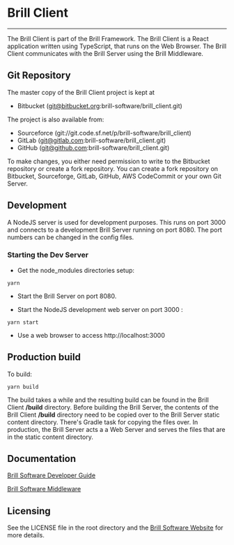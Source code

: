 # Brill Client

---

The Brill Client is part of the Brill Framework. The Brill Client is a React application 
written using TypeScript, that runs on the Web Browser. The Brill Client communicates with
the Brill Server using the Brill Middleware.

## Git Repository

The master copy of the Brill Client project is kept at 

- Bitbucket (git@bitbucket.org:brill-software/brill_client.git)

The project is also available from:

- Sourceforce (git://git.code.sf.net/p/brill-software/brill_client)
- GitLab (git@gitlab.com:brill-software/brill_client.git)
- GitHub (git@github.com:brill-software/brill_client.git)

To make changes, you either need permission to write to the Bitbucket repository or create a fork repository.
You can create a fork repository on Bitbucket, Sourceforge, GitLab, GitHub, AWS CodeCommit or your own Git Server.

## Development

A NodeJS server is used for development purposes. This runs on port 3000 and connects to a
development Brill Server running on port 8080. The port numbers can be changed in the config files.

### Starting the Dev Server

- Get the node_modules directories setup:
```
yarn
```

- Start the Brill Server on port 8080.

- Start the NodeJS development web server on port 3000 :
```
yarn start
```

- Use a web browser to access http://localhost:3000

## Production build

To build:
```
yarn build
```

The build takes a while and the resulting build can be found in the Brill Client **/build** directory. Before building the Brill Server,
the contents of the Brill Client **/build** directory need to be copied over to the Brill Server static content directory. There's Gradle 
task for copying the files over. In production, the Brill Server acts a a Web Server and serves the files that are in the static
content directory. 

## Documentation

[Brill Software Developer Guide](https://www.brill.software/brill_software/developers_guide "Developers Guide")

[Brill Software Middleware](https://brill.software/brill_software/middleware "Brill Middleware")

## Licensing

See the LICENSE file in the root directory and the [Brill Software Website](https://www.brill.software "Brill Software") for more details.
